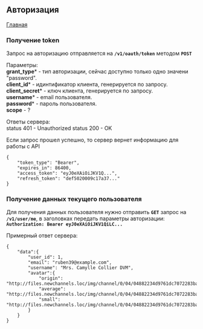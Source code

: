 ## Авторизация

[Главная](main.md) 

### Получение token
 
Запрос на авторизацию отправляется на **`/v1/oauth/token`** 
методом **`POST`**

Параметры:<br>
**grant_type*** - тип авторизации, сейчас доступно только одно
значени "password".<br>
**client_id*** - идинтификатор клиента, генерируется по запросу.<br>
**client_secret*** - ключ клиента, генерируется по запросу.<br>
**username*** - email пользователя.<br>
**password*** - пароль пользователя.<br>
**scope** - ?

Ответы сервера:<br>
status 401 - Unauthorized
status 200 - OK

Если запрос прошел успешно, то сервер вернет информацию для 
работы с API

```
{
    "token_type": "Bearer",
    "expires_in": 86400,
    "access_token": "eyJ0eXAiOiJKV1Q...",
    "refresh_token": "def5020009c17a37..."
}
```

### Получение данных текущего пользователя

Для получения данных пользователя нужно отправить **`GET`** 
запрос на **`/v1/user/me`**, в заголовках передать параметры 
авторизации:<br>
**`Authorization: Bearer eyJ0eXAiOiJKV1QiLC...`**

Примерный ответ сервера:

```
{
    "data":{
        "user_id": 1,
        "email": "ruben39@example.com",
        "username": "Mrs. Camylle Collier DVM",
        "avatar":{
            "origin": "http://files.newchannels.loc/img/channel/0/04/04882234d9761dc7072283ba61e2c29b.jpg",
            "average": "http://files.newchannels.loc/img/channel/0/04/04882234d9761dc7072283ba61e2c29b_400.jpg",
            "small": "http://files.newchannels.loc/img/channel/0/04/04882234d9761dc7072283ba61e2c29b_150.jpg"
        }
    }
}
```